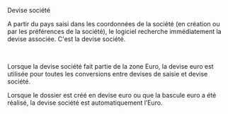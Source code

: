 






Devise société




A partir du pays saisi dans les coordonnées de la société (en création ou par les préférences de la société), le logiciel recherche immédiatement la devise associée. C'est la devise société.


 


Lorsque la devise société fait partie de la zone Euro, la devise euro est utilisée pour toutes les conversions entre devises de saisie et devise société.


Lorsque le dossier est créé en devise euro ou que la bascule euro a été réalisé, la devise société est automatiquement l’Euro.


